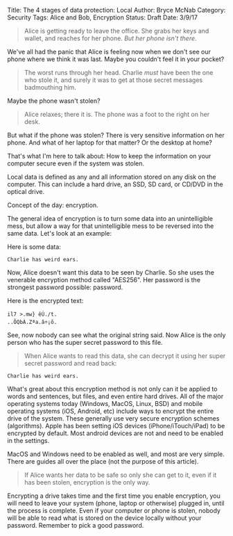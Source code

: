 Title: The 4 stages of data protection: Local
Author: Bryce McNab
Category: Security
Tags: Alice and Bob, Encryption
Status: Draft
Date: 3/9/17

>Alice is getting ready to leave the office. She grabs her keys and wallet, and reaches for her phone. _But her phone isn't there_.

We've all had the panic that Alice is feeling now when we don't see our phone where we think it was last. Maybe you couldn't feel it in your pocket?

>The worst runs through her head. Charlie _must_ have been the one who stole it, and surely it was to get at those secret messages badmouthing him.

Maybe the phone wasn't stolen?

>Alice relaxes; there it is. The phone was a foot to the right on her desk.

But what if the phone was stolen? There is very sensitive information on her phone. And what of her laptop for that matter? Or the desktop at home?

That's what I'm here to talk about: How to keep the information on your computer secure even if the system was stolen.

Local data is defined as any and all information stored on any disk on the computer. This can include a hard drive, an SSD, SD card, or CD/DVD in the optical drive.

Concept of the day: encryption.

The general idea of encryption is to turn some data into an unintelligible mess, but allow a way for that unintelligible mess to be reversed into the same data. Let's look at an example:

Here is some data:

    Charlie has weird ears.

Now, Alice doesn't want this data to be seen by Charlie. So she uses the venerable encryption method called "AES256". Her password is the strongest password possible: password.

Here is the encrypted text:

    il7 >.mw} êÚ./t.
    ..ÕQbÀ.Zªa.â÷¡õ.

See, now nobody can see what the original string said. Now Alice is the only person who has the super secret password to this file. 

> When Alice wants to read this data, she can decrypt it using her super secret password and read back:

    Charlie has weird ears.

What's great about this encryption method is not only can it be applied to words and sentences, but files, and even entire hard drives. All of the major operating systems today (Windows, MacOS, Linux, BSD) and mobile operating systems (iOS, Android, etc) include ways to encrypt the entire drive of the system. These generally use very secure encryption schemes (algorithms). Apple has been setting iOS devices (iPhone/iTouch/iPad) to be encrypted by default. Most android devices are not and need to be enabled in the settings.

MacOS and Windows need to be enabled as well, and most are very simple. There are guides all over the place (not the purpose of this article).

> If Alice wants her data to be safe so only she can get to it, even if it has been stolen, encryption is the only way. 

Encrypting a drive takes time and the first time you enable encryption, you will need to leave your system (phone, laptop or otherwise) plugged in, until the process is complete. Even if your computer or phone is stolen, nobody will be able to read what is stored on the device locally without your password. Remember to pick a good password.
